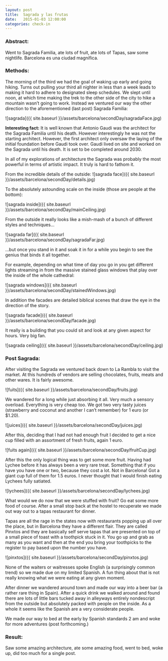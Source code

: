 ```yaml
---
layout: post
title:  Sagrada y las frutas
date:   2015-01-03 12:00:00
categories: check-in
---
```


### Abstract:
Went to Sagrada Familia, ate lots of fruit, ate lots of Tapas, saw some nightlife. Barcelona es una ciudad magnífica. 

### Methods:

The morning of the third we had the goal of waking up early and going hiking. Turns out pulling your third all nighter in less than a week leads to making it hard to adhere to designated sleep schedules. We slept until noon, at which time making the trek to the other side of the city to hike a mountain wasn’t going to work. Instead we ventured our way the other direction to the aforementioned (last post) Sagrada Familia:

![sagrada]({{ site.baseurl }}/assets/barcelona/secondDay/sagradaFace.jpg)

__Interesting fact:__
It is well known that Antonio Gaudi was the architect for the Sagrada Familia until his death. However interestingly he was not the starting architect. However, the first architect only oversaw the laying of the initial foundation before Gaudi took over. Gaudi lived on site and worked on the Sagrada until his death. It is set to be completed around 2030. 

In all of my explorations of architecture the Sagrada was probably the most powerful in terms of artistic impact. It truly is hard to fathom it. 

From the incredible details of the outside: 
![sagrada face]({{ site.baseurl }}/assets/barcelona/secondDay/details.jpg)

To the absolutely astounding scale on the inside (those are people at the bottom): 

![sagrada inside]({{ site.baseurl }}/assets/barcelona/secondDay/mainCeiling.jpg)

From the outside it really looks like a mish-mash of a bunch of different styles and techniques…

![sagrada far]({{ site.baseurl }}/assets/barcelona/secondDay/sagradaFar.jpg)

…but once you stand in it and soak it in for a while you begin to see the genius that binds it all together. 

For example, depending on what time of day you go in you get different lights streaming in from the massive stained glass windows that play over the inside of the whole cathedral: 

![sagrada windows]({{ site.baseurl }}/assets/barcelona/secondDay/stainedWindows.jpg)

In addition the facades are detailed biblical scenes that draw the eye in the direction of the story. 

![sagrada facade]({{ site.baseurl }}/assets/barcelona/secondDay/facade.jpg)

It really is a building that you could sit and look at any given aspect for hours. Very big fan. 

![sagrada ceiling]({{ site.baseurl }}/assets/barcelona/secondDay/ceiling.jpg)

### Post Sagrada: 

After visiting the Sagrada we ventured back down to La Rambla to visit the market. At this hundreds of vendors are selling chocolates, fruits, meats and other wares. It is fairly awesome. 

![fuits]({{ site.baseurl }}/assets/barcelona/secondDay/fruits.jpg)

We wandered for a long while just absorbing it all. Very much a sensory overload. Everything is very cheap too. We got two very tasty juices (strawberry and coconut and another I can’t remember) for 1 euro (or $1.20). 

![juices]({{ site.baseurl }}/assets/barcelona/secondDay/juices.jpg)

After this, deciding that I had not had enough fruit I decided to get a nice cup filled with an assortment of fresh fruits, again 1 euro. 

![fuits again]({{ site.baseurl }}/assets/barcelona/secondDay/fruitCup.jpg)

After this the only logical thing was to get some more fruit. Having had Lychee before it has always been a very rare treat. Something that if you have you have one or two, because they cost a lot. Not in Barcelona! Got a giant cup full of them for 1.5 euros. I never thought that I would finish eating Lychees fully satiated. 

![lychees]({{ site.baseurl }}/assets/barcelona/secondDay/lychees.jpg)

What would we do now that we were stuffed with fruit? Go eat some more food of course. After a small stop back at the hostel to recuperate we made out way out to a tapas restaurant for dinner. 

Tapas are all the rage in the states now with restaurants popping up all over the place, but in Barcelona they have a different flair. They are called Pinxtos and they are basically self serve tapas that are presented on top of a small piece of toast with a toothpick stuck in it. You go up and grab as many as you want and then at the end you bring your toothpicks to the register to pay based upon the number you have. 

![pinxtos]({{ site.baseurl }}/assets/barcelona/secondDay/pinxtos.jpg)

None of the waiters or waitresses spoke English (a surprisingly common trend) so we made due on my limited Spanish. A fun thing about that is not really knowing what we were eating at any given moment. 

After dinner we wandered around town and made our way into a beer bar (a rather rare thing in Spain). After a quick drink we walked around and found there are lots of little bars tucked away in alleyways entirely nondescript from the outside but absolutely packed with people on the inside. As a whole it seems like the Spanish are a very considerate people.

We made our way to bed at the early by Spanish standards 2 am and woke for more adventures (post forthcoming.) 
 
### Result:
Saw some amazing architecture, ate some amazing food, went to bed, woke up, did too much for a single post.

[jekyll]:      http://jekyllrb.com
[jekyll-gh]:   https://github.com/jekyll/jekyll
[jekyll-help]: https://github.com/jekyll/jekyll-help
